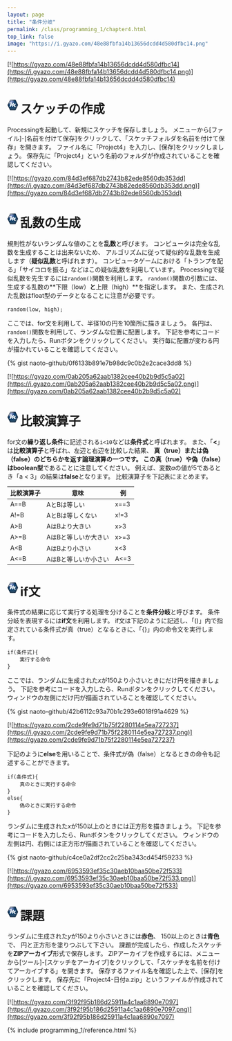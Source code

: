 ```yaml
---
layout: page
title: "条件分岐"
permalink: /class/programming_1/chapter4.html
top_link: false
image: "https://i.gyazo.com/48e88fbfa14b13656dcdd4d580dfbc14.png"
---
```


[![https://gyazo.com/48e88fbfa14b13656dcdd4d580dfbc14](https://i.gyazo.com/48e88fbfa14b13656dcdd4d580dfbc14.png)](https://gyazo.com/48e88fbfa14b13656dcdd4d580dfbc14)

# <img style="margin-right:5px;margin-bottom:7px" src="/favicon/favicon-25x25.png">スケッチの作成

Processingを起動して、新規にスケッチを保存しましょう。
メニューから[ファイル]-[名前を付けて保存]をクリックして、「スケッチフォルダを名前を付けて保存」を開きます。
ファイル名に「Project4」を入力し、[保存]をクリックしましょう。
保存先に「Project4」という名前のフォルダが作成されていることを確認してください。

[![https://gyazo.com/84d3ef687db2743b82ede8560db353dd](https://i.gyazo.com/84d3ef687db2743b82ede8560db353dd.png)](https://gyazo.com/84d3ef687db2743b82ede8560db353dd)

# <img style="margin-right:5px;margin-bottom:7px" src="/favicon/favicon-25x25.png">乱数の生成

規則性がないランダムな値のことを**乱数**と呼びます。
コンピュータは完全な乱数を生成することは出来ないため、
アルゴリズムに従って疑似的な乱数を生成します（**疑似乱数**と呼ばれます）。
コンピュータゲームにおける「トランプを配る」「サイコロを振る」などはこの疑似乱数を利用しています。
Processingで疑似乱数を先生するには`random()`関数を利用します。
`random()`関数の引数には、生成する乱数の**下限（low）**と**上限（high）**を指定します。
また、生成された乱数はfloat型のデータとなることに注意が必要です。

    random(low, high);

ここでは、for文を利用して、半径10の円を10箇所に描きましょう。
各円は、`random()`関数を利用して、ランダムな位置に配置します。
下記を参考にコードを入力したら、Runボタンをクリックしてください。
実行毎に配置が変わる円が描かれていることを確認してください。

{% gist naoto-github/0f6133b891e7b98dc9c0b2e2cace3dd8 %}

[![https://gyazo.com/0ab205a62aab1382cee40b2b9d5c5a02](https://i.gyazo.com/0ab205a62aab1382cee40b2b9d5c5a02.png)](https://gyazo.com/0ab205a62aab1382cee40b2b9d5c5a02)

# <img style="margin-right:5px;margin-bottom:7px" src="/favicon/favicon-25x25.png">比較演算子

for文の**繰り返し条件**に記述される`i<10`などは**条件式**と呼ばれます。
また、「**<**」は**比較演算子**と呼ばれ、左辺と右辺を比較した結果、
**真（true）**または**偽（false）**のどちらかを返す論理演算の一つです。
この真（true）や偽（false）は**boolean型**であることに注意してください。
例えば、変数*a*の値が5であるとき「a < 3」の結果は**false**となります。
比較演算子を下記表にまとめます。

|比較演算子|意味|例|
|-|-|-|
|A\=\=B|AとBは等しい|x\=\=3|
|A!=B|AとBは等しくない|x!=3|
|A>B|AはBより大きい|x>3|
|A>=B|AはBと等しいか大きい|x>=3|
|A<B|AはBより小さい|x<3|
|A<=B|AはBと等しいか小さい|A<=3|

# <img style="margin-right:5px;margin-bottom:7px" src="/favicon/favicon-25x25.png">if文

条件式の結果に応じて実行する処理を分けることを**条件分岐**と呼びます。
条件分岐を表現するには**if文**を利用します。
if文は下記のように記述し、「()」内で指定されている条件式が真（true）となるときに、「{}」内の命令文を実行します。

    if(条件式){
    	実行する命令
    }

ここでは、ランダムに生成された*x*が150より小さいときにだけ円を描きましょう。
下記を参考にコードを入力したら、Runボタンをクリックしてください。
ウィンドウの左側にだけ円が描画されていることを確認してください。

{% gist naoto-github/42b6112c93a70b1c293e6018f91a4629 %}

[![https://gyazo.com/2cde9fe9d71b75f2280114e5ea727237](https://i.gyazo.com/2cde9fe9d71b75f2280114e5ea727237.png)](https://gyazo.com/2cde9fe9d71b75f2280114e5ea727237)

下記のように**else**を用いることで、条件式が偽（false）となるときの命令も記述することができます。

    if(条件式){
    	真のときに実行する命令
    }
    else{
    	偽のときに実行する命令
    }

ランダムに生成された*x*が150以上のときには正方形を描きましょう。
下記を参考にコードを入力したら、Runボタンをクリックしてください。
ウィンドウの左側は円、右側には正方形が描画されていることを確認してください。

{% gist naoto-github/c4ce0a2df2cc2c25ba343cd454f59233 %}

[![https://gyazo.com/6953593ef35c30aeb10baa50be72f533](https://i.gyazo.com/6953593ef35c30aeb10baa50be72f533.png)](https://gyazo.com/6953593ef35c30aeb10baa50be72f533)

# <img style="margin-right:5px;margin-bottom:7px" src="/favicon/favicon-25x25.png">課題

ランダムに生成された*y*が150より小さいときには**赤色**、
150以上のときは**青色**で、
円と正方形を塗りつぶして下さい。
課題が完成したら、作成したスケッチを**ZIPアーカイブ**形式で保存します。
ZIPアーカイブを作成するには、メニューから[ツール]-[スケッチをアーカイブ]をクリックして、「スケッチを名前を付けてアーカイブする」を開きます。
保存するファイル名を確認した上で、[保存]をクリックします。
保存先に「Project4-日付a.zip」というファイルが作成されていることを確認してください。

[![https://gyazo.com/3f92f95b186d25911a4c1aa6890e7097](https://i.gyazo.com/3f92f95b186d25911a4c1aa6890e7097.png)](https://gyazo.com/3f92f95b186d25911a4c1aa6890e7097)

{% include programming_1/reference.html %}